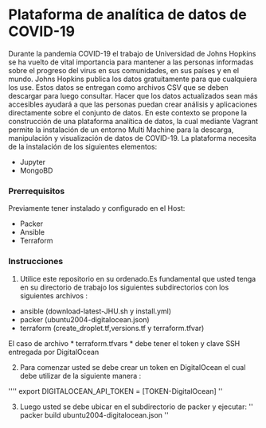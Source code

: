 # Plataforma de analítica de datos de COVID-19
Durante la pandemia COVID-19 el trabajo de Universidad de Johns Hopkins se ha vuelto de vital importancia para mantener a las personas informadas sobre el progreso del virus en sus comunidades, en sus países y en el mundo.
Johns Hopkins publica los datos gratuitamente para que cualquiera los use.  Estos datos se entregan como archivos CSV que se deben descargar para luego consultar.  Hacer que los datos actualizados sean más accesibles ayudará a que las personas puedan crear análisis y aplicaciones directamente sobre el conjunto de datos. 
En este contexto se propone la construcción de una plataforma analítica de datos, la cual mediante Vagrant permite la instalación de un entorno Multi Machine para la descarga, manipulación y visualización de datos de COVID-19. La plataforma necesita de la instalación de los siguientes elementos: 

- Jupyter
- MongoBD
### Prerrequisitos 
Previamente tener instalado y configurado en el Host:
- Packer 
- Ansible 
- Terraform 
### Instrucciones
1. Utilice este repositorio en su ordenado.Es fundamental que usted tenga en su directorio de trabajo los siguientes subdirectorios con los siguientes archivos : 

- ansible (download-latest-JHU.sh y install.yml)
- packer (ubuntu2004-digitalocean.json)
- terraform (create_droplet.tf,versions.tf y terraform.tfvar)

El caso de archivo * terraform.tfvars *  debe tener el token y clave SSH entregada por DigitalOcean

2. Para comenzar usted se debe crear un token en DigitalOcean el cual debe utilizar de la siguiente manera : 

''''
export DIGITALOCEAN_API_TOKEN = [TOKEN-DigitalOcean]
'' 

3. Luego usted se debe ubicar en el subdirectorio de packer y ejecutar: 
'' 
packer build ubuntu2004-digitalocean.json
'' 
